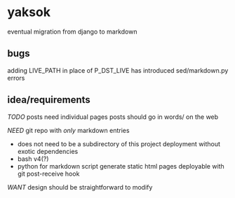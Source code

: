 yaksok
======

eventual migration from django to markdown

bugs
----
adding LIVE_PATH in place of P_DST_LIVE has introduced sed/markdown.py errors


idea/requirements
-----------------

*TODO*
posts need individual pages
posts should go in words/ on the web


*NEED*
git repo with _only_ markdown entries
* does not need to be a subdirectory of this project
deployment without exotic dependencies
* bash v4(?)
* python for markdown script
generate static html pages
deployable with git post-receive hook


*WANT*
design should be straightforward to modify


